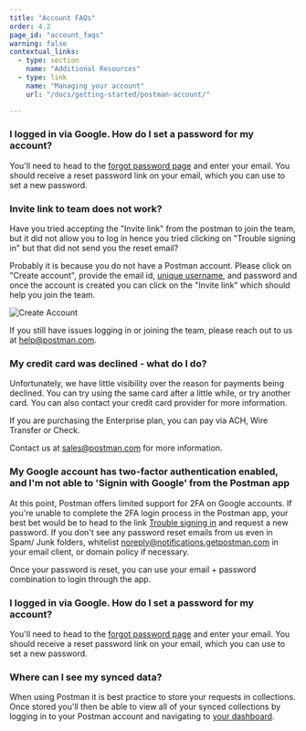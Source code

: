 ```yaml
---
title: "Account FAQs"
order: 4.2
page_id: "account_faqs"
warning: false
contextual_links:
  - type: section
    name: "Additional Resources"
  - type: link
    name: "Managing your account"
    url: "/docs/getting-started/postman-account/"

---
```


<!-- ### question -->

<!-- answer -->

### I logged in via Google. How do I set a password for my account?

You'll need to head to the [forgot password page](https://app.getpostman.com/forgot-password) and enter your email. You should receive a reset password link on your email, which you can use to set a new password.


### Invite link to team does not work?

Have you tried accepting the "Invite link" from the postman to join the team, but it did not allow you to log in hence you tried clicking on "Trouble signing in" but that did not send you the reset email?

Probably it is because you do not have a Postman account. Please click on "Create account", provide the email id, [unique username](https://support.getpostman.com/hc/en-us/articles/360019302273-Username-already-exists), and password and once the account is created you can click on the "Invite link" which should help you join the team.

![Create Account](https://support.getpostman.com/hc/article_attachments/360053800854/CreateAccount.png)

If you still have issues logging in or joining the team, please reach out to us at [help@postman.com](help@postman.com).

### My credit card was declined - what do I do?

Unfortunately, we have little visibility over the reason for payments being declined. You can try using the same card after a little while, or try another card. You can also contact your credit card provider for more information.

If you are purchasing the Enterprise plan, you can pay via ACH, Wire Transfer or Check.

Contact us at sales@postman.com for more information.

### My Google account has two-factor authentication enabled, and I'm not able to 'Signin with Google' from the Postman app

At this point, Postman offers limited support for 2FA on Google accounts. If you're unable to complete the 2FA login process in the Postman app, your best bet would be to head to the link [Trouble signing in](https://identity.getpostman.com/trouble-signing-in) and request a new password. If you don't see any password reset emails from us even in Spam/ Junk folders, whitelist noreply@notifications.getpostman.com in your email client, or domain policy if necessary.

Once your password is reset, you can use your email + password combination to login through the app.

### I logged in via Google. How do I set a password for my account?

You'll need to head to the [forgot password page](https://app.getpostman.com/forgot-password) and enter your email. You should receive a reset password link on your email, which you can use to set a new password.

### Where can I see my synced data?

When using Postman it is best practice to store your requests in collections. Once stored you'll then be able to view all of your synced collections by logging in to your Postman account and navigating to [your dashboard](go.postman.co/me/collections).
